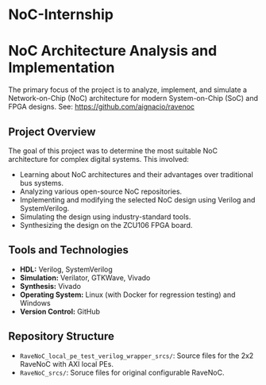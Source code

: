 # NoC-Internship
# NoC Architecture Analysis and Implementation

The primary focus of the project is to analyze, implement, and simulate a Network-on-Chip (NoC) architecture for modern System-on-Chip (SoC) and FPGA designs.
See: https://github.com/aignacio/ravenoc

## Project Overview

The goal of this project was to determine the most suitable NoC architecture for complex digital systems. This involved:

- Learning about NoC architectures and their advantages over traditional bus systems.
- Analyzing various open-source NoC repositories.
- Implementing and modifying the selected NoC design using Verilog and SystemVerilog.
- Simulating the design using industry-standard tools.
- Synthesizing the design on the ZCU106 FPGA board.

## Tools and Technologies

- **HDL:** Verilog, SystemVerilog
- **Simulation:** Verilator, GTKWave, Vivado
- **Synthesis:** Vivado
- **Operating System:** Linux (with Docker for regression testing) and Windows
- **Version Control:** GitHub

## Repository Structure

- `RaveNoC_local_pe_test_verilog_wrapper_srcs/`: Source files for the 2x2 RaveNoC with AXI local PEs.
- `RaveNoC_srcs/`: Soruce files for original configurable RaveNoC.
